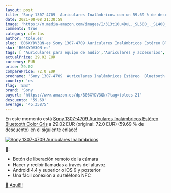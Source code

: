 ```yaml
---
layout: post
title: 'Sony 1307-4709  Auriculares Inalámbricos con un 59.69 % de descuento'
date: 2021-08-08 21:30:59
image: 'https://m.media-amazon.com/images/I/313t10u4DuL._SL500_._SL400_.jpg'
comments: true
category: ofertas
author: 'tole.es'
slug: 'B06XYDV3QN-es Sony 1307-4709 Auriculares Inalámbricos Estéreo Bluetooth...'
sku: 'B06XYDV3QN-es'
tags: [ 'Auriculares para equipo de audio','Auriculares y accesorios','Electrónica','auriculares','bluetooth','sony', ]
actualPrice: 29.02 EUR
currency: EUR
price: 29.02
comparePrice: 72.0 EUR
prodname: 'Sony 1307-4709  Auriculares Inalámbricos Estéreo  Bluetooth  Color Gris'
country: 'es'
flag: '🇪🇸'
brand: 'Sony'
buyurl: 'https://www.amazon.es/dp/B06XYDV3QN/?tag=tolees-21'
descuento: '59.69'
average: '45.35875'
---
```


En este momento está [Sony 1307-4709  Auriculares Inalámbricos Estéreo  Bluetooth  Color Gris](https://www.amazon.es/dp/B06XYDV3QN/?tag=tolees-21) a 29.02 EUR (original: 72.0 EUR) (59.69 %  de descuento) en el siguiente enlace!

[![Sony 1307-4709  Auriculares Inalámbricos](https://m.media-amazon.com/images/I/313t10u4DuL._SL500_._SL400_.jpg)](https://www.amazon.es/dp/B06XYDV3QN/?tag=tolees-21)

🔎:

- Botón de liberación remoto de la cámara
- Hacer y recibir llamadas a través del altavoz
- Android 4.4 y superior o iOS 9 y posterior
- Una fácil conexión a su teléfono NFC

[🛒 Aquí!!!](https://www.amazon.es/dp/B06XYDV3QN/?tag=tolees-21)
